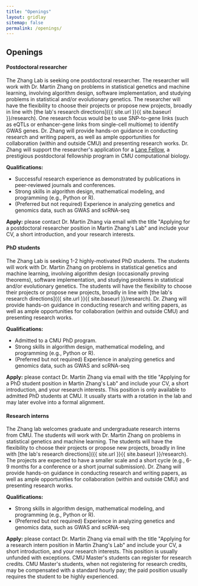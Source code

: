 ```yaml
---
title: "Openings"
layout: gridlay
sitemap: false
permalink: /openings/
---
```


<style>
img{
  border-radius: 10px;
}
.col-md-3 {
  margin-top:10px;
  margin-bottom:10px;
  padding:0px;
  display:block;
  overflow:hidden;
  text-align:center;
  display: table-cell;
  background: white;
  border-radius: 20px;
  height: auto;
}
iframe {
  margin:0;
  padding:0;
  width: 175px;
  display: inline;
  vertical-align: middle;
}
</style>

## Openings
<div class="jumbotron">
<div class="col-md-12 col-sm-12">
<h4>Postdoctoral researcher</h4>

The Zhang Lab is seeking one postdoctoral researcher. 
The researcher will work with Dr. Martin Zhang on problems in statistical genetics and machine learning, involving algorithm design, software implementation, and studying problems in statistical and/or evolutionary genetics. 
The researcher will have the flexibility to choose their projects or propose new projects, broadly in line with [the lab's research directions]({{ site.url }}{{ site.baseurl }}/research). 
One research focus would be to use SNP-to-gene links (such as eQTLs or enhancer-gene links from single-cell multiome) to identify GWAS genes.
Dr. Zhang will provide hands-on guidance in conducting research and writing papers, as well as ample opportunities for collaboration (within and outside CMU) and presenting research works. 
Dr. Zhang will support the researcher's application for a [Lane Fellow](https://cbd.cmu.edu/join-us/lane-fellow.html), a prestigious postdoctoral fellowship program in CMU computational biology.

**Qualifications:** 
- Successful research experience as demonstrated by publications in peer-reviewed journals and conferences.
- Strong skills in algorithm design, mathematical modeling, and programming (e.g., Python or R).
- (Preferred but not required) Experience in analyzing genetics and genomics data, such as GWAS and scRNA-seq

**Apply:** please contact Dr. Martin Zhang via email with the title "Applying for a postdoctoral researcher position in Martin Zhang's Lab" and include your CV, a short introduction, and your research interests. 

</div>
</div>

<div class="jumbotron">
<div class="col-md-12 col-sm-12">
<h4>PhD students</h4>

The Zhang Lab is seeking 1-2 highly-motivated PhD students. 
The students will work with Dr. Martin Zhang on problems in statistical genetics and machine learning, involving algorithm design (occasionally proving theorems), software implementation, and studying problems in statistical and/or evolutionary genetics. 
The students will have the flexibility to choose their projects or propose new projects, broadly in line with [the lab's research directions]({{ site.url }}{{ site.baseurl }}/research). 
Dr. Zhang will provide hands-on guidance in conducting research and writing papers, as well as ample opportunities for collaboration (within and outside CMU) and presenting research works.  

**Qualifications:** 
- Admitted to a CMU PhD program.
- Strong skills in algorithm design, mathematical modeling, and programming (e.g., Python or R).
- (Preferred but not required) Experience in analyzing genetics and genomics data, such as GWAS and scRNA-seq

**Apply:** please contact Dr. Martin Zhang via email with the title "Applying for a PhD student position in Martin Zhang's Lab" and include your CV, a short introduction, and your research interests. This position is only available to admitted PhD students at CMU. It usually starts with a rotation in the lab and may later evolve into a formal alignment.

</div>
</div>

<div class="jumbotron">
<div class="col-md-12 col-sm-12">
<h4>Research interns</h4>

The Zhang lab welcomes graduate and undergraduate research interns from CMU. 
The students will work with Dr. Martin Zhang on problems in statistical genetics and machine learning. 
The students will have the flexibility to choose their projects or propose new projects, broadly in line with [the lab's research directions]({{ site.url }}{{ site.baseurl }}/research). 
The projects are expected to have a smaller scale and a short cycle (e.g., 6-9 months for a conference or a short journal submission). 
Dr. Zhang will provide hands-on guidance in conducting research and writing papers, as well as ample opportunities for collaboration (within and outside CMU) and presenting research works.  

**Qualifications:** 
- Strong skills in algorithm design, mathematical modeling, and programming (e.g., Python or R).
- (Preferred but not required) Experience in analyzing genetics and genomics data, such as GWAS and scRNA-seq

**Apply:** please contact Dr. Martin Zhang via email with the title "Applying for a research intern position in Martin Zhang's Lab" and include your CV, a short introduction, and your research interests. 
This position is usually unfunded with exceptions. 
CMU Master's students can register for research credits. 
CMU Master's students, when not registering for research credits, may be compensated with a standard hourly pay; the paid position usually requires the student to be highly experienced.

</div>
</div>